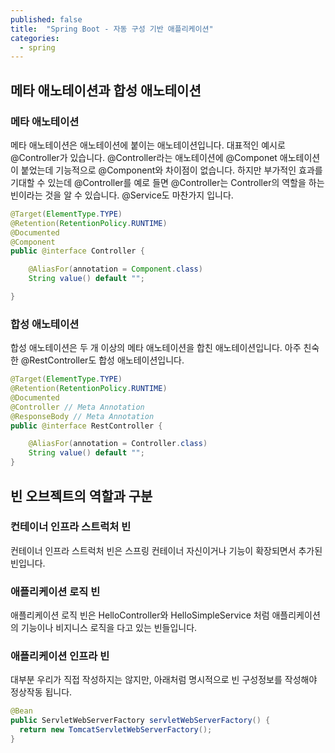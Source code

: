 ```yaml
---
published: false
title:  "Spring Boot - 자동 구성 기반 애플리케이션"
categories:
  - spring
---
```



## 메타 애노테이션과 합성 애노테이션

### 메타 애노테이션
메타 애노테이션은 애노테이션에 붙이는 애노테이션입니다. 대표적인 예시로 @Controller가 있습니다. @Controller라는 애노테이션에 @Componet 애노테이션이 붙었는데 기능적으로 @Component와 차이점이 없습니다. 하지만 부가적인 효과를 기대할 수 있는데 @Controller를 예로 들면 @Controller는 Controller의 역할을 하는 빈이라는 것을 알 수 있습니다. @Service도 마찬가지 입니다.

~~~java
@Target(ElementType.TYPE)
@Retention(RetentionPolicy.RUNTIME)
@Documented
@Component
public @interface Controller {

	@AliasFor(annotation = Component.class)
	String value() default "";

}
~~~

### 합성 애노테이션
합성 애노테이션은 두 개 이상의 메타 애노테이션을 합친 애노테이션입니다. 아주 친숙한 @RestController도 합성 애노테이션입니다.

~~~java
@Target(ElementType.TYPE)
@Retention(RetentionPolicy.RUNTIME)
@Documented
@Controller // Meta Annotation
@ResponseBody // Meta Annotation
public @interface RestController {

	@AliasFor(annotation = Controller.class)
	String value() default "";
}
~~~

## 빈 오브젝트의 역할과 구분

### 컨테이너 인프라 스트럭처 빈
컨테이너 인프라 스트럭처 빈은 스프링 컨테이너 자신이거나 기능이 확장되면서 추가된 빈입니다. 

### 애플리케이션 로직 빈
애플리케이션 로직 빈은 HelloController와 HelloSimpleService 처럼 애플리케이션의 기능이나 비지니스 로직을 다고 있는 빈들입니다.

### 애플리케이션 인프라 빈
대부분 우리가 직접 작성하지는 않지만, 아래처럼 명시적으로 빈 구성정보를 작성해야 정상작동 됩니다.

~~~java
@Bean
public ServletWebServerFactory servletWebServerFactory() {
  return new TomcatServletWebServerFactory();
}
~~~



